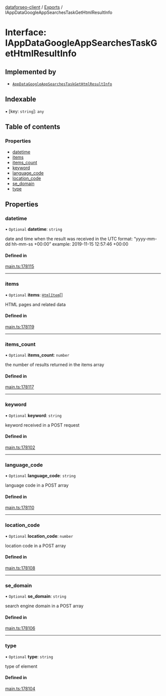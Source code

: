 [dataforseo-client](../README.md) / [Exports](../modules.md) / IAppDataGoogleAppSearchesTaskGetHtmlResultInfo

# Interface: IAppDataGoogleAppSearchesTaskGetHtmlResultInfo

## Implemented by

- [`AppDataGoogleAppSearchesTaskGetHtmlResultInfo`](../classes/AppDataGoogleAppSearchesTaskGetHtmlResultInfo.md)

## Indexable

▪ [key: `string`]: `any`

## Table of contents

### Properties

- [datetime](IAppDataGoogleAppSearchesTaskGetHtmlResultInfo.md#datetime)
- [items](IAppDataGoogleAppSearchesTaskGetHtmlResultInfo.md#items)
- [items\_count](IAppDataGoogleAppSearchesTaskGetHtmlResultInfo.md#items_count)
- [keyword](IAppDataGoogleAppSearchesTaskGetHtmlResultInfo.md#keyword)
- [language\_code](IAppDataGoogleAppSearchesTaskGetHtmlResultInfo.md#language_code)
- [location\_code](IAppDataGoogleAppSearchesTaskGetHtmlResultInfo.md#location_code)
- [se\_domain](IAppDataGoogleAppSearchesTaskGetHtmlResultInfo.md#se_domain)
- [type](IAppDataGoogleAppSearchesTaskGetHtmlResultInfo.md#type)

## Properties

### datetime

• `Optional` **datetime**: `string`

date and time when the result was received
in the UTC format: “yyyy-mm-dd hh-mm-ss +00:00”
example:
2019-11-15 12:57:46 +00:00

#### Defined in

[main.ts:178115](https://github.com/dataforseo/TypeScriptClient/blob/7ca1aa4/main.ts#L178115)

___

### items

• `Optional` **items**: [`HtmlItem`](../classes/HtmlItem.md)[]

HTML pages and related data

#### Defined in

[main.ts:178119](https://github.com/dataforseo/TypeScriptClient/blob/7ca1aa4/main.ts#L178119)

___

### items\_count

• `Optional` **items\_count**: `number`

the number of results returned in the items array

#### Defined in

[main.ts:178117](https://github.com/dataforseo/TypeScriptClient/blob/7ca1aa4/main.ts#L178117)

___

### keyword

• `Optional` **keyword**: `string`

keyword received in a POST request

#### Defined in

[main.ts:178102](https://github.com/dataforseo/TypeScriptClient/blob/7ca1aa4/main.ts#L178102)

___

### language\_code

• `Optional` **language\_code**: `string`

language code in a POST array

#### Defined in

[main.ts:178110](https://github.com/dataforseo/TypeScriptClient/blob/7ca1aa4/main.ts#L178110)

___

### location\_code

• `Optional` **location\_code**: `number`

location code in a POST array

#### Defined in

[main.ts:178108](https://github.com/dataforseo/TypeScriptClient/blob/7ca1aa4/main.ts#L178108)

___

### se\_domain

• `Optional` **se\_domain**: `string`

search engine domain in a POST array

#### Defined in

[main.ts:178106](https://github.com/dataforseo/TypeScriptClient/blob/7ca1aa4/main.ts#L178106)

___

### type

• `Optional` **type**: `string`

type of element

#### Defined in

[main.ts:178104](https://github.com/dataforseo/TypeScriptClient/blob/7ca1aa4/main.ts#L178104)
